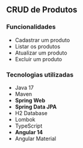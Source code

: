 <h2>CRUD de Produtos</h2>

<h3>Funcionalidades</h3>

<ul>
  <li>Cadastrar um produto</li>
  <li>Listar os produtos</li>
  <li>Atualizar um produto</li>
  <li>Excluir um produto</li>
</ul> 

<h3>Tecnologias utilizadas</h3>

<ul>
  <li>Java 17</li>
  <li>Maven</li>
  <li><strong>Spring Web</strong></li>
  <li><strong>Spring Data JPA</strong></li>
  <li>H2 Database</li>
  <li>Lombok</li>
  <li>TypeScript</li>
  <li><strong>Angular 14</strong></li>
  <li>Angular Material</li>
</ul>

